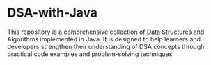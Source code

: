 # DSA-with-Java
This repository is a comprehensive collection of Data Structures and Algorithms implemented in Java. It is designed to help learners and developers strengthen their understanding of DSA concepts through practical code examples and problem-solving techniques.

